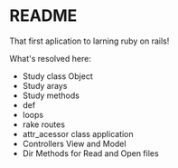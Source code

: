 # README

That first aplication to larning ruby on rails!

What's resolved here:

 * Study class Object
 * Study arays
 * Study methods
 * def
 * loops
 * rake routes
 * attr_acessor class application
 * Controllers View and Model
 * Dir Methods for Read and Open files
 
